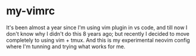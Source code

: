 # my-vimrc
It's been almost a year since I'm using vim plugin in vs code, and till now I don't know why I didn't do this 8 years ago;
but recently I decided to move completely to using vim + tmux. And this is my experimental neovim config where I'm tunning and trying what works for me.
